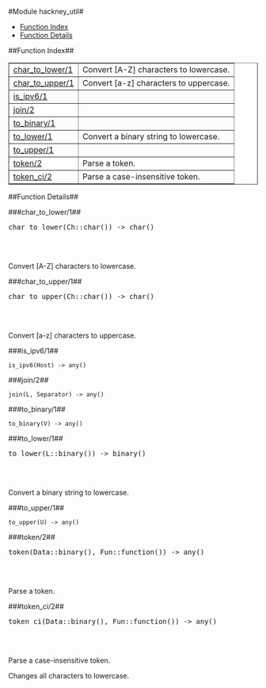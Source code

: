 

#Module hackney_util#
* [Function Index](#index)
* [Function Details](#functions)


<a name="index"></a>

##Function Index##


<table width="100%" border="1" cellspacing="0" cellpadding="2" summary="function index"><tr><td valign="top"><a href="#char_to_lower-1">char_to_lower/1</a></td><td>Convert [A-Z] characters to lowercase.</td></tr><tr><td valign="top"><a href="#char_to_upper-1">char_to_upper/1</a></td><td>Convert [a-z] characters to uppercase.</td></tr><tr><td valign="top"><a href="#is_ipv6-1">is_ipv6/1</a></td><td></td></tr><tr><td valign="top"><a href="#join-2">join/2</a></td><td></td></tr><tr><td valign="top"><a href="#to_binary-1">to_binary/1</a></td><td></td></tr><tr><td valign="top"><a href="#to_lower-1">to_lower/1</a></td><td>Convert a binary string to lowercase.</td></tr><tr><td valign="top"><a href="#to_upper-1">to_upper/1</a></td><td></td></tr><tr><td valign="top"><a href="#token-2">token/2</a></td><td>Parse a token.</td></tr><tr><td valign="top"><a href="#token_ci-2">token_ci/2</a></td><td>Parse a case-insensitive token.</td></tr></table>


<a name="functions"></a>

##Function Details##

<a name="char_to_lower-1"></a>

###char_to_lower/1##


<pre>char_to_lower(Ch::char()) -&gt; char()</pre>
<br></br>


Convert [A-Z] characters to lowercase.<a name="char_to_upper-1"></a>

###char_to_upper/1##


<pre>char_to_upper(Ch::char()) -&gt; char()</pre>
<br></br>


Convert [a-z] characters to uppercase.<a name="is_ipv6-1"></a>

###is_ipv6/1##


`is_ipv6(Host) -> any()`

<a name="join-2"></a>

###join/2##


`join(L, Separator) -> any()`

<a name="to_binary-1"></a>

###to_binary/1##


`to_binary(V) -> any()`

<a name="to_lower-1"></a>

###to_lower/1##


<pre>to_lower(L::binary()) -&gt; binary()</pre>
<br></br>


Convert a binary string to lowercase.<a name="to_upper-1"></a>

###to_upper/1##


`to_upper(U) -> any()`

<a name="token-2"></a>

###token/2##


<pre>token(Data::binary(), Fun::function()) -&gt; any()</pre>
<br></br>


Parse a token.<a name="token_ci-2"></a>

###token_ci/2##


<pre>token_ci(Data::binary(), Fun::function()) -&gt; any()</pre>
<br></br>




Parse a case-insensitive token.

Changes all characters to lowercase.